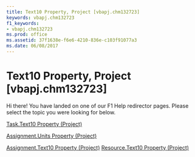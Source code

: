 ```yaml
---
title: Text10 Property, Project [vbapj.chm132723]
keywords: vbapj.chm132723
f1_keywords:
- vbapj.chm132723
ms.prod: office
ms.assetid: 37f1638e-f6e6-4210-836e-c103f91077a3
ms.date: 06/08/2017
---
```



# Text10 Property, Project [vbapj.chm132723]

Hi there! You have landed on one of our F1 Help redirector pages. Please select the topic you were looking for below.

[Task.Text10 Property (Project)](http://msdn.microsoft.com/library/e4f41f32-a3a3-a672-c179-2661521d5741%28Office.15%29.aspx)

[Assignment.Units Property (Project)](http://msdn.microsoft.com/library/feab9879-5566-a7b6-061d-47e231ac64a1%28Office.15%29.aspx)

[Assignment.Text10 Property (Project)](http://msdn.microsoft.com/library/5d6cc09f-4ef8-7aa9-7840-6a4ba341f55f%28Office.15%29.aspx)
[Resource.Text10 Property (Project)](http://msdn.microsoft.com/library/ea30e4b1-1cda-d94e-39d8-ef94bb67366e%28Office.15%29.aspx)


